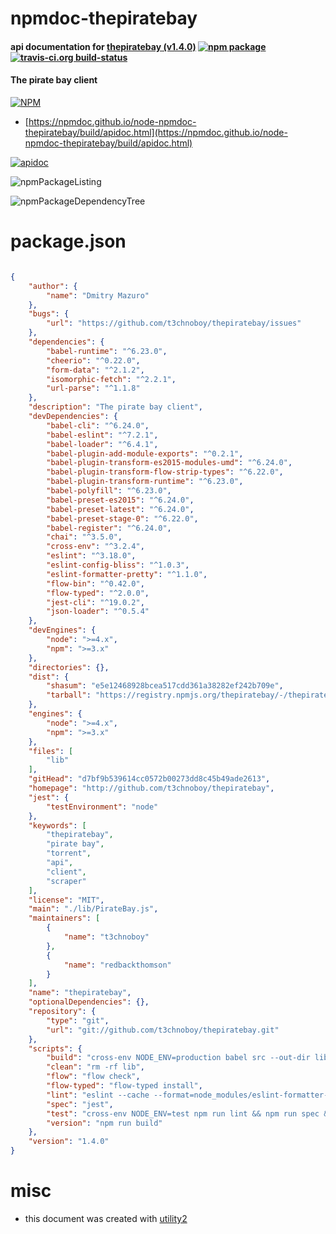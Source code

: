 # npmdoc-thepiratebay

#### api documentation for  [thepiratebay (v1.4.0)](http://github.com/t3chnoboy/thepiratebay)  [![npm package](https://img.shields.io/npm/v/npmdoc-thepiratebay.svg?style=flat-square)](https://www.npmjs.org/package/npmdoc-thepiratebay) [![travis-ci.org build-status](https://api.travis-ci.org/npmdoc/node-npmdoc-thepiratebay.svg)](https://travis-ci.org/npmdoc/node-npmdoc-thepiratebay)

#### The pirate bay client

[![NPM](https://nodei.co/npm/thepiratebay.png?downloads=true&downloadRank=true&stars=true)](https://www.npmjs.com/package/thepiratebay)

- [https://npmdoc.github.io/node-npmdoc-thepiratebay/build/apidoc.html](https://npmdoc.github.io/node-npmdoc-thepiratebay/build/apidoc.html)

[![apidoc](https://npmdoc.github.io/node-npmdoc-thepiratebay/build/screenCapture.buildCi.browser.%252Ftmp%252Fbuild%252Fapidoc.html.png)](https://npmdoc.github.io/node-npmdoc-thepiratebay/build/apidoc.html)

![npmPackageListing](https://npmdoc.github.io/node-npmdoc-thepiratebay/build/screenCapture.npmPackageListing.svg)

![npmPackageDependencyTree](https://npmdoc.github.io/node-npmdoc-thepiratebay/build/screenCapture.npmPackageDependencyTree.svg)



# package.json

```json

{
    "author": {
        "name": "Dmitry Mazuro"
    },
    "bugs": {
        "url": "https://github.com/t3chnoboy/thepiratebay/issues"
    },
    "dependencies": {
        "babel-runtime": "^6.23.0",
        "cheerio": "^0.22.0",
        "form-data": "^2.1.2",
        "isomorphic-fetch": "^2.2.1",
        "url-parse": "^1.1.8"
    },
    "description": "The pirate bay client",
    "devDependencies": {
        "babel-cli": "^6.24.0",
        "babel-eslint": "^7.2.1",
        "babel-loader": "^6.4.1",
        "babel-plugin-add-module-exports": "^0.2.1",
        "babel-plugin-transform-es2015-modules-umd": "^6.24.0",
        "babel-plugin-transform-flow-strip-types": "^6.22.0",
        "babel-plugin-transform-runtime": "^6.23.0",
        "babel-polyfill": "^6.23.0",
        "babel-preset-es2015": "^6.24.0",
        "babel-preset-latest": "^6.24.0",
        "babel-preset-stage-0": "^6.22.0",
        "babel-register": "^6.24.0",
        "chai": "^3.5.0",
        "cross-env": "^3.2.4",
        "eslint": "^3.18.0",
        "eslint-config-bliss": "^1.0.3",
        "eslint-formatter-pretty": "^1.1.0",
        "flow-bin": "^0.42.0",
        "flow-typed": "^2.0.0",
        "jest-cli": "^19.0.2",
        "json-loader": "^0.5.4"
    },
    "devEngines": {
        "node": ">=4.x",
        "npm": ">=3.x"
    },
    "directories": {},
    "dist": {
        "shasum": "e5e12468928bcea517cdd361a38282ef242b709e",
        "tarball": "https://registry.npmjs.org/thepiratebay/-/thepiratebay-1.4.0.tgz"
    },
    "engines": {
        "node": ">=4.x",
        "npm": ">=3.x"
    },
    "files": [
        "lib"
    ],
    "gitHead": "d7bf9b539614cc0572b00273dd8c45b49ade2613",
    "homepage": "http://github.com/t3chnoboy/thepiratebay",
    "jest": {
        "testEnvironment": "node"
    },
    "keywords": [
        "thepiratebay",
        "pirate bay",
        "torrent",
        "api",
        "client",
        "scraper"
    ],
    "license": "MIT",
    "main": "./lib/PirateBay.js",
    "maintainers": [
        {
            "name": "t3chnoboy"
        },
        {
            "name": "redbackthomson"
        }
    ],
    "name": "thepiratebay",
    "optionalDependencies": {},
    "repository": {
        "type": "git",
        "url": "git://github.com/t3chnoboy/thepiratebay.git"
    },
    "scripts": {
        "build": "cross-env NODE_ENV=production babel src --out-dir lib",
        "clean": "rm -rf lib",
        "flow": "flow check",
        "flow-typed": "flow-typed install",
        "lint": "eslint --cache --format=node_modules/eslint-formatter-pretty .",
        "spec": "jest",
        "test": "cross-env NODE_ENV=test npm run lint && npm run spec && npm run build",
        "version": "npm run build"
    },
    "version": "1.4.0"
}
```



# misc
- this document was created with [utility2](https://github.com/kaizhu256/node-utility2)
